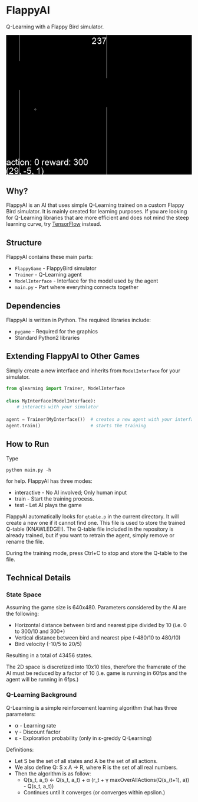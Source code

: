 # FlappyAI
Q-Learning with a Flappy Bird simulator.

![FlappyAI Demo](/demo.gif)

## Why?
FlappyAI is an AI that uses simple Q-Learning trained on a custom Flappy Bird simulator. It is mainly created for learning purposes. If you are looking for Q-Learning libraries that are more efficient and does not mind the steep learning curve, try [TensorFlow](https://www.tensorflow.org/) instead.

## Structure
FlappyAI contains these main parts:

- `FlappyGame` - FlappyBird simulator
- `Trainer` - Q-Learning agent
- `ModelInterface` - Interface for the model used by the agent
- `main.py` - Part where everything connects together

## Dependencies
FlappyAI is written in Python. The required libraries include:

- `pygame` - Required for the graphics
- Standard Python2 libraries

## Extending FlappyAI to Other Games
Simply create a new interface and inherits from `ModelInterface` for your simulator.

```python
from qlearning import Trainer, ModelInterface

class MyInterface(ModelInterface):
    # interacts with your simulator

agent = Trainer(MyInterface())  # creates a new agent with your interface
agent.train()                   # starts the training
```

## How to Run
Type

    python main.py -h

for help. FlappyAI has three modes:

- interactive - No AI involved; Only human input
- train - Start the training process.
- test - Let AI plays the game

FlappyAI automatically looks for `qtable.p` in the current directory. It will create a new one if it cannot find one. This file is used to store the trained Q-table (KNAWLEDGE!). The Q-table file included in the repository is already trained, but if you want to retrain the agent, simply remove or rename the file.

During the training mode, press Ctrl+C to stop and store the Q-table to the file.

## Technical Details
### State Space
Assuming the game size is 640x480. Parameters considered by the AI are the following:

- Horizontal distance between bird and nearest pipe divided by 10 (i.e. 0 to 300/10 and 300+)
- Vertical distance between bird and nearest pipe (-480/10 to 480/10)
- Bird velocity (-10/5 to 20/5)

Resulting in a total of 43456 states.

The 2D space is discretized into 10x10 tiles, therefore the framerate of the AI must be reduced by a factor of 10 (i.e. game is running in 60fps and the agent will be running in 6fps.)

### Q-Learning Background
Q-Learning is a simple reinforcement learning algorithm that has three parameters:

- α - Learning rate
- γ - Discount factor
- ε - Exploration probability (only in ε-greddy Q-Learning)

Definitions:

- Let S be the set of all states and A be the set of all actions.
- We also define Q: S x A -> R, where R is the set of all real numbers.
- Then the algorithm is as follow:
    - Q(s\_t, a\_t) <- Q(s\_t, a\_t) + α (r\_t + γ maxOverAllActions(Q(s\_(t+1), a)) - Q(s\_t, a\_t))
    - Continues until it converges (or converges within epsilon.)
